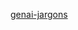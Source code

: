 [genai-jargons](https://break-the-jargons-of-gen-ai-with-my-analogy.hashnode.dev/attention-please-understanding-the-language-of-genai)
